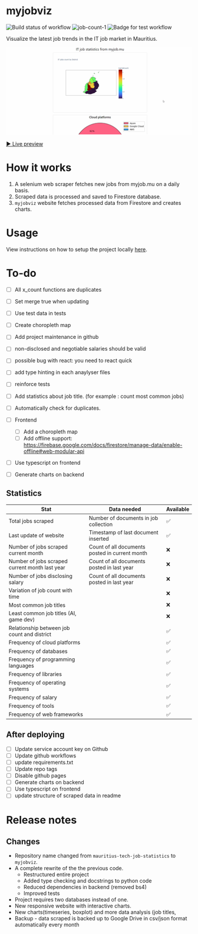 # myjobviz  

![Build status of workflow](https://github.com/creme332/mauritius-tech-job-statistics/actions/workflows/scrape.yml/badge.svg) ![job-count-1](https://img.shields.io/badge/Total%20jobs%20scraped-1-orange) ![Badge for test workflow](https://github.com/creme332/mauritius-tech-job-statistics/actions/workflows/test.yml/badge.svg)

Visualize the latest job trends in the IT job market in Mauritius. 

![GIF of visualised data](archive/website-v1.gif)

[▶ Live preview](https://creme332.github.io/mauritius-tech-job-statistics/dist/)

# How it works
1. A selenium web scraper fetches new jobs from myjob.mu on a daily basis.
2. Scraped data is processed and saved to Firestore database.
3. `myjobviz` website fetches processed data from Firestore and creates charts.
# Usage

View instructions on how to setup the project locally [here](docs/setup.md).

# To-do 
* [ ] All x_count functions are duplicates
* [ ] Set merge true when updating
* [ ] Use test data in tests
* [ ] Create choropleth map
* [ ] Add project maintenance in github

* [ ] non-disclosed and negotiable salaries should be valid
* [ ] possible bug with react: you need to react quick
* [ ] add type hinting in each anaylyser files 
* [ ] reinforce tests
* [ ] Add statistics about job title. (for example : count most common jobs)
* [ ] Automatically check for duplicates.
* [ ] Frontend
  + [ ] Add a choropleth map
  + [ ] Add offline support: https://firebase.google.com/docs/firestore/manage-data/enable-offline#web-modular-api
* [ ] Use typescript on frontend
* [ ] Generate charts on backend

## Statistics

Stat  | Data needed | Available
--|--|--
Total jobs scraped | Number of documents in job collection| ✅
Last update of website | Timestamp of last document inserted| ✅
Number of jobs scraped current month | Count of all documents posted in current month| ❌
Number of jobs scraped current month last year | Count of all documents posted in last year| ❌
Number of jobs disclosing salary| Count of all documents posted in last year| ❌
Variation of job count with time| | ❌
Most common job titles| | ❌
Least common job titles (AI, game dev)| | ❌
Relationship between job count and district| | ✅
Frequency of cloud platforms | |✅
Frequency of databases | |✅
Frequency of programming languages| |✅
Frequency of libraries| |✅
Frequency of operating systems| |✅
Frequency of salary| |✅
Frequency of tools| |✅
Frequency of web frameworks| |✅

## After deploying

* [ ] Update service account key on Github
* [ ] Update github workflows
* [ ] update requirements.txt
* [ ] Update repo tags
* [ ] Disable github pages
* [ ] Generate charts on backend
* [ ] Use typescript on frontend
* [ ] update structure of scraped data in readme
# Release notes

## Changes

* Repository name changed from `mauritius-tech-job-statistics` to `myjobviz`.
* A complete rewrite of the the previous code.
  + Restructured entire project
  + Added type checking and docstrings to python code
  + Reduced dependencies in backend (removed bs4)
  + Improved tests
* Project requires two databases instead of one.
* New responsive website with interactive charts.
* New charts(timeseries, boxplot) and more data analysis (job titles, 
* Backup - data scraped is backed up to Google Drive in csv/json format automatically every month
